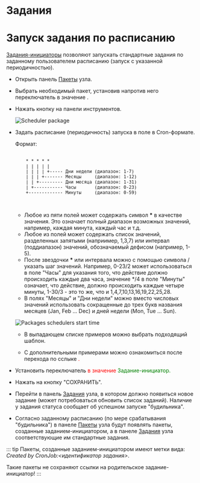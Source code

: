 # Задания

# Запуск задания по расписанию

[Задания-инициаторы][1] позволяют запускать стандартные задания по заданному пользователем расписанию (запуск с указанной периодичностью).


- Открыть панель <span class="iconify-inline" data-icon="mdi:package"></span>[Пакеты][2] узла.

- Выбрать необходимый пакет, установив напротив него переключатель <span class='iconify-inline' data-icon='ph:number-circle-one-fill' style="color: red"></span> в значение <span class="iconify-inline" data-icon="mdi:checkbox-marked"></span>.

- Нажать кнопку <span class="iconify-inline" data-icon="mdi:update"></span> <span class='iconify-inline' data-icon='ph:number-circle-two-fill' style="color: red"></span> на панели инструментов.

  ![Scheduler package](/images/common/node_panel_packages_schedule.png)

- Задать расписание (периодичность) запуска в поле <span class='iconify-inline' data-icon='ph:number-circle-one-fill' style="color: red"></span> в Cron-формате.

  Формат:

    <pre>
      <small>
      * * * * *
      | | | | |
      | | | | +----- Дни недели (диапазон: 1-7)
      | | | +------- Месяцы     (диапазон: 1-12)
      | | +--------- Дни месяца (диапазон: 1-31)
      | +----------- Часы       (диапазон: 0-23)
      +------------- Минуты     (диапазон: 0-59)
      </small>
    </pre>

  - Любое из пяти полей может содержать символ <b>*</b>  в качестве значения. Это означает полный диапазон возможных значений, например, каждая минута, каждый час и т.д.
  - Любое из полей может содержать список значений, разделенных запятыми (наприимер, 1,3,7) или интервал (поддиапазон) значений, обозначаемый дефисом (например, 1-5).
  - После звездочки <b>*</b> или интервала можно с помощью символа / указать шаг значений. Например, 0-23/2 может использоваться в поле "Часы" для указания того, что действие должно происходить каждые два часа, значение */4 в поле "Минуты" означает, что действие, должно происходить каждые четыре минуты, 1-30/3 - это то же, что и 1,4,7,10,13,16,19,22,25,28.
  - В полях "Месяцы" и "Дни недели" можно вместо числовых значений использовать сокращенные до трех букв названия месяцев (Jan, Feb ... Dec) и дней недели (Mon, Tue ... Sun).

  ![Packages schedulers start time](/images/common/node_panel_packages_schedule_time.png)

  - В выпадающем списке примеров <span class='iconify-inline' data-icon='ph:number-circle-two-fill' style="color: red"></span> можно выбрать подходящий шаблон.

  - С дополнительными примерами можно ознакомиться после перехода по сслыке <span class='iconify-inline' data-icon='ph:number-circle-three-fill' style="color: red"/>.

- Установить переключатель <span class='iconify-inline' data-icon='ph:number-circle-four-fill' style="color: red"/> в значение <span class='iconify-inline' data-icon='bi:toggle-on' style="color: green"/> Задание-инициатор.

- Нажать на кнопку "СОХРАНИТЬ".

- Перейти в панель <span class="iconify-inline" data-icon="mdi:cog-box"></span>[Задания][3] узла, в котором должно появиться новое задание (может потребоваться обновить <span class="iconify-inline" data-icon="mdi:refresh"></span> список заданий). Наличие у задания статуса <span class="iconify-inline" data-icon="mdi:sleep" style="color: grey"></span> сообщает об успешном запуске "будильника".

- Согласно заданному расписанию (по мере срабатывания "будильника") в панеле <span class="iconify-inline" data-icon="mdi:package"></span>[Пакеты][2] узла будут появлять пакеты, созданные заданием-инициатором,  а в панеле <span class="iconify-inline" data-icon="mdi:cog-box"></span>[Задания][3] узла соответствующие им стандартные задания.

::: tip <span class="iconify" data-icon="mdi:information" style="color: #42b983; font-size: 24px;"></span>
Пакеты, созданные заданием-инициатором имеют метки вида: <i>Created by CronJob:<идентификатор задания></i>.

Такие пакеты не сохраняют ссылки на родительское задание-инициатор!
:::

[1]: /docs/desc/job.md#типы
[2]: /docs/desc/nodes.md#пакеты
[3]: /docs/desc/nodes.md#задания





